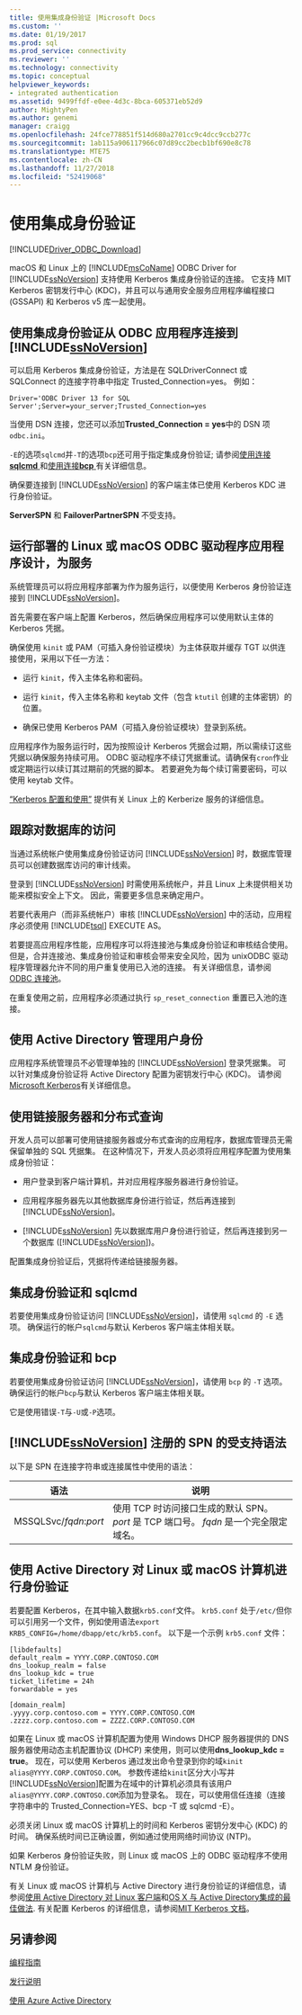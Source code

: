 ```yaml
---
title: 使用集成身份验证 |Microsoft Docs
ms.custom: ''
ms.date: 01/19/2017
ms.prod: sql
ms.prod_service: connectivity
ms.reviewer: ''
ms.technology: connectivity
ms.topic: conceptual
helpviewer_keywords:
- integrated authentication
ms.assetid: 9499ffdf-e0ee-4d3c-8bca-605371eb52d9
author: MightyPen
ms.author: genemi
manager: craigg
ms.openlocfilehash: 24fce778851f514d680a2701cc9c4dcc9ccb277c
ms.sourcegitcommit: 1ab115a906117966c07d89cc2becb1bf690e8c78
ms.translationtype: MTE75
ms.contentlocale: zh-CN
ms.lasthandoff: 11/27/2018
ms.locfileid: "52419068"
---
```

# <a name="using-integrated-authentication"></a>使用集成身份验证
[!INCLUDE[Driver_ODBC_Download](../../../includes/driver_odbc_download.md)]

macOS 和 Linux 上的 [!INCLUDE[msCoName](../../../includes/msconame_md.md)] ODBC Driver for [!INCLUDE[ssNoVersion](../../../includes/ssnoversion-md.md)] 支持使用 Kerberos 集成身份验证的连接。 它支持 MIT Kerberos 密钥发行中心 (KDC)，并且可以与通用安全服务应用程序编程接口 (GSSAPI) 和 Kerberos v5 库一起使用。
  
## <a name="using-integrated-authentication-to-connect-to-includessnoversionincludesssnoversion-mdmd-from-an-odbc-application"></a>使用集成身份验证从 ODBC 应用程序连接到 [!INCLUDE[ssNoVersion](../../../includes/ssnoversion-md.md)]  

可以启用 Kerberos 集成身份验证，方法是在 SQLDriverConnect 或 SQLConnect 的连接字符串中指定 Trusted_Connection=yes。 例如：  

```
Driver='ODBC Driver 13 for SQL Server';Server=your_server;Trusted_Connection=yes  
```
  
当使用 DSN 连接，您还可以添加**Trusted_Connection = yes**中的 DSN 项`odbc.ini`。
  
`-E`的选项`sqlcmd`并`-T`的选项`bcp`还可用于指定集成身份验证; 请参阅[使用连接**sqlcmd** ](../../../connect/odbc/linux-mac/connecting-with-sqlcmd.md)和[使用连接**bcp** ](../../../connect/odbc/linux-mac/connecting-with-bcp.md)有关详细信息。

确保要连接到 [!INCLUDE[ssNoVersion](../../../includes/ssnoversion-md.md)] 的客户端主体已使用 Kerberos KDC 进行身份验证。
  
**ServerSPN** 和 **FailoverPartnerSPN** 不受支持。  
  
## <a name="deploying-a-linux-or-macos-odbc-driver-application-designed-to-run-as-a-service"></a>运行部署的 Linux 或 macOS ODBC 驱动程序应用程序设计，为服务

系统管理员可以将应用程序部署为作为服务运行，以便使用 Kerberos 身份验证连接到 [!INCLUDE[ssNoVersion](../../../includes/ssnoversion-md.md)]。  
  
首先需要在客户端上配置 Kerberos，然后确保应用程序可以使用默认主体的 Kerberos 凭据。

确保使用 `kinit` 或 PAM（可插入身份验证模块）为主体获取并缓存 TGT 以供连接使用，采用以下任一方法：  
  
-   运行 `kinit`，传入主体名称和密码。  
  
-   运行 `kinit`，传入主体名称和 keytab 文件（包含 `ktutil` 创建的主体密钥）的位置。  
  
-   确保已使用 Kerberos PAM（可插入身份验证模块）登录到系统。

应用程序作为服务运行时，因为按照设计 Kerberos 凭据会过期，所以需续订这些凭据以确保服务持续可用。 ODBC 驱动程序不续订凭据重试。请确保有`cron`作业或定期运行以续订其过期前的凭据的脚本。 若要避免为每个续订需要密码，可以使用 keytab 文件。  
  
[“Kerberos 配置和使用”](https://commons.oreilly.com/wiki/index.php/Linux_in_a_Windows_World/Centralized_Authentication_Tools/Kerberos_Configuration_and_Use) 提供有关 Linux 上的 Kerberize 服务的详细信息。
  
## <a name="tracking-access-to-a-database"></a>跟踪对数据库的访问

当通过系统帐户使用集成身份验证访问 [!INCLUDE[ssNoVersion](../../../includes/ssnoversion-md.md)] 时，数据库管理员可以创建数据库访问的审计线索。  
  
登录到 [!INCLUDE[ssNoVersion](../../../includes/ssnoversion-md.md)] 时需使用系统帐户，并且 Linux 上未提供相关功能来模拟安全上下文。 因此，需要更多信息来确定用户。
  
若要代表用户（而非系统帐户）审核 [!INCLUDE[ssNoVersion](../../../includes/ssnoversion-md.md)] 中的活动，应用程序必须使用 [!INCLUDE[tsql](../../../includes/tsql-md.md)] EXECUTE AS。  
  
若要提高应用程序性能，应用程序可以将连接池与集成身份验证和审核结合使用。 但是，合并连接池、集成身份验证和审核会带来安全风险，因为 unixODBC 驱动程序管理器允许不同的用户重复使用已入池的连接。 有关详细信息，请参阅 [ODBC 连接池](https://www.unixodbc.org/doc/conn_pool.html)。  

在重复使用之前，应用程序必须通过执行 `sp_reset_connection` 重置已入池的连接。  

## <a name="using-active-directory-to-manage-user-identities"></a>使用 Active Directory 管理用户身份

应用程序系统管理员不必管理单独的 [!INCLUDE[ssNoVersion](../../../includes/ssnoversion-md.md)] 登录凭据集。 可以针对集成身份验证将 Active Directory 配置为密钥发行中心 (KDC)。 请参阅[Microsoft Kerberos](/windows/desktop/SecAuthN/microsoft-kerberos)有关详细信息。

## <a name="using-linked-server-and-distributed-queries"></a>使用链接服务器和分布式查询

开发人员可以部署可使用链接服务器或分布式查询的应用程序，数据库管理员无需保留单独的 SQL 凭据集。 在这种情况下，开发人员必须将应用程序配置为使用集成身份验证：  
  
-   用户登录到客户端计算机，并对应用程序服务器进行身份验证。  
  
-   应用程序服务器先以其他数据库身份进行验证，然后再连接到 [!INCLUDE[ssNoVersion](../../../includes/ssnoversion-md.md)]。  
  
-   [!INCLUDE[ssNoVersion](../../../includes/ssnoversion-md.md)] 先以数据库用户身份进行验证，然后再连接到另一个数据库 ([!INCLUDE[ssNoVersion](../../../includes/ssnoversion-md.md)])。  
  
配置集成身份验证后，凭据将传递给链接服务器。  
  
## <a name="integrated-authentication-and-sqlcmd"></a>集成身份验证和 sqlcmd
若要使用集成身份验证访问 [!INCLUDE[ssNoVersion](../../../includes/ssnoversion-md.md)]，请使用 `sqlcmd` 的 `-E` 选项。 确保运行的帐户`sqlcmd`与默认 Kerberos 客户端主体相关联。

## <a name="integrated-authentication-and-bcp"></a>集成身份验证和 bcp
若要使用集成身份验证访问 [!INCLUDE[ssNoVersion](../../../includes/ssnoversion-md.md)]，请使用 `bcp` 的 `-T` 选项。 确保运行的帐户`bcp`与默认 Kerberos 客户端主体相关联。 
  
它是使用错误`-T`与`-U`或`-P`选项。
  
## <a name="supported-syntax-for-an-spn-registered-by-includessnoversionincludesssnoversion-mdmd"></a>[!INCLUDE[ssNoVersion](../../../includes/ssnoversion-md.md)] 注册的 SPN 的受支持语法

以下是 SPN 在连接字符串或连接属性中使用的语法：  

|语法|说明|  
|----------|---------------|  
|MSSQLSvc/*fqdn*:*port*|使用 TCP 时访问接口生成的默认 SPN。 *port* 是 TCP 端口号。 *fqdn* 是一个完全限定域名。|  
  
## <a name="authenticating-a-linux-or-macos-computer-with-active-directory"></a>使用 Active Directory 对 Linux 或 macOS 计算机进行身份验证

若要配置 Kerberos，在其中输入数据`krb5.conf`文件。 `krb5.conf` 处于`/etc/`但你可以引用另一个文件，例如使用语法`export KRB5_CONFIG=/home/dbapp/etc/krb5.conf`。 以下是一个示例 `krb5.conf` 文件：  
  
```  
[libdefaults]  
default_realm = YYYY.CORP.CONTOSO.COM  
dns_lookup_realm = false  
dns_lookup_kdc = true  
ticket_lifetime = 24h  
forwardable = yes  
  
[domain_realm]  
.yyyy.corp.contoso.com = YYYY.CORP.CONTOSO.COM  
.zzzz.corp.contoso.com = ZZZZ.CORP.CONTOSO.COM  
```  
  
如果在 Linux 或 macOS 计算机配置为使用 Windows DHCP 服务器提供的 DNS 服务器使用动态主机配置协议 (DHCP) 来使用，则可以使用**dns_lookup_kdc = true**。 现在，可以使用 Kerberos 通过发出命令登录到你的域`kinit alias@YYYY.CORP.CONTOSO.COM`。 参数传递给`kinit`区分大小写并[!INCLUDE[ssNoVersion](../../../includes/ssnoversion-md.md)]配置为在域中的计算机必须具有该用户`alias@YYYY.CORP.CONTOSO.COM`添加为登录名。 现在，可以使用信任连接（连接字符串中的 Trusted_Connection=YES、bcp -T 或 sqlcmd -E）。  
  
必须关闭 Linux 或 macOS 计算机上的时间和 Kerberos 密钥分发中心 (KDC) 的时间。 确保系统时间已正确设置，例如通过使用网络时间协议 (NTP)。  

如果 Kerberos 身份验证失败，则 Linux 或 macOS 上的 ODBC 驱动程序不使用 NTLM 身份验证。  

有关 Linux 或 macOS 计算机与 Active Directory 进行身份验证的详细信息，请参阅[使用 Active Directory 对 Linux 客户端](https://technet.microsoft.com/magazine/2008.12.linux.aspx#id0060048)和[OS X 与 Active Directory集成的最佳做法](https://training.apple.com/pdf/Best_Practices_for_Integrating_OS_X_with_Active_Directory.pdf). 有关配置 Kerberos 的详细信息，请参阅[MIT Kerberos 文档](https://web.mit.edu/kerberos/krb5-1.12/doc/index.html)。

## <a name="see-also"></a>另请参阅  
[编程指南](../../../connect/odbc/linux-mac/programming-guidelines.md)

[发行说明](../../../connect/odbc/linux-mac/release-notes.md)

[使用 Azure Active Directory](../../../connect/odbc/using-azure-active-directory.md)
